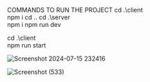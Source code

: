  COMMANDS TO RUN THE PROJECT 
 cd .\client\
 npm i
 cd ..
 cd .\server\
 npm i
 npm run dev


 cd .\client\
 npm run start


 
 ![Screenshot 2024-07-15 232416](https://github.com/user-attachments/assets/f2c9295b-863e-41f7-a7a5-0429d3290ea0)

 
![Screenshot (533)](https://github.com/user-attachments/assets/6dfbc40c-f6d4-4162-9d0c-12e10173e8ba)

